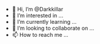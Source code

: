 - 👋 Hi, I’m @Darkkillar
- 👀 I’m interested in ...
- 🌱 I’m currently learning ...
- 💞️ I’m looking to collaborate on ...
- 📫 How to reach me ...

<!---
Darkkillar/Darkkillar is a ✨ special ✨ repository because its `README.md` (this file) appears on your GitHub profile.
You can click the Preview link to take a look at your changes.
--->

